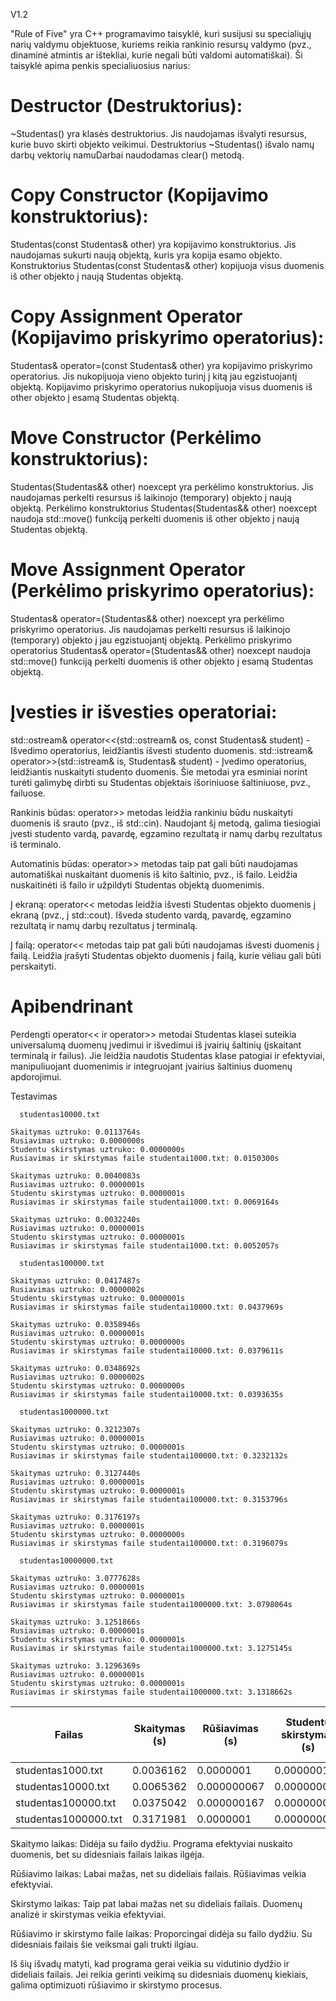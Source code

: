  V1.2

  "Rule of Five" yra C++ programavimo taisyklė, kuri susijusi su specialiųjų narių valdymu objektuose, 
  kuriems reikia rankinio resursų valdymo (pvz., dinaminė atmintis ar ištekliai, kurie negali būti valdomi automatiškai). 
  Ši taisyklė apima penkis specialiuosius narius:

# Destructor (Destruktorius):

  ~Studentas() yra klasės destruktorius. 
  Jis naudojamas išvalyti resursus, kurie buvo skirti objekto veikimui.
  Destruktorius ~Studentas() išvalo namų darbų vektorių namuDarbai naudodamas clear() metodą.
  
# Copy Constructor (Kopijavimo konstruktorius):

  Studentas(const Studentas& other) yra kopijavimo konstruktorius. 
  Jis naudojamas sukurti naują objektą, kuris yra kopija esamo objekto.
  Konstruktorius Studentas(const Studentas& other) kopijuoja visus duomenis iš other objekto į naują Studentas objektą.

# Copy Assignment Operator (Kopijavimo priskyrimo operatorius):

  Studentas& operator=(const Studentas& other) yra kopijavimo priskyrimo operatorius. 
  Jis nukopijuoja vieno objekto turinį į kitą jau egzistuojantį objektą.
  Kopijavimo priskyrimo operatorius nukopijuoja visus duomenis iš other objekto į esamą Studentas objektą.

# Move Constructor (Perkėlimo konstruktorius):

  Studentas(Studentas&& other) noexcept yra perkėlimo konstruktorius. 
  Jis naudojamas perkelti resursus iš laikinojo (temporary) objekto į naują objektą.
  Perkėlimo konstruktorius Studentas(Studentas&& other) noexcept naudoja std::move() funkciją perkelti duomenis iš other objekto į naują Studentas objektą.

# Move Assignment Operator (Perkėlimo priskyrimo operatorius):

  Studentas& operator=(Studentas&& other) noexcept yra perkėlimo priskyrimo operatorius. 
  Jis naudojamas perkelti resursus iš laikinojo (temporary) objekto į jau egzistuojantį objektą.
  Perkėlimo priskyrimo operatorius Studentas& operator=(Studentas&& other) noexcept naudoja std::move() funkciją perkelti duomenis iš other objekto į esamą Studentas objektą.


# Įvesties ir išvesties operatoriai: 
  std::ostream& operator<<(std::ostream& os, const Studentas& student) - Išvedimo operatorius, leidžiantis išvesti studento duomenis. 
  std::istream& operator>>(std::istream& is, Studentas& student) - Įvedimo operatorius, leidžiantis nuskaityti studento duomenis.
  Šie metodai yra esminiai norint turėti galimybę dirbti su Studentas objektais išoriniuose šaltiniuose, pvz., failuose.

  Rankinis būdas:
  operator>> metodas leidžia rankiniu būdu nuskaityti duomenis iš srauto (pvz., iš std::cin).
  Naudojant šį metodą, galima tiesiogiai įvesti studento vardą, pavardę, egzamino rezultatą ir namų darbų rezultatus iš terminalo.

  Automatinis būdas:
  operator>> metodas taip pat gali būti naudojamas automatiškai nuskaitant duomenis iš kito šaltinio, pvz., iš failo.
  Leidžia nuskaitinėti iš failo ir užpildyti Studentas objektą duomenimis.

  Į ekraną:
  operator<< metodas leidžia išvesti Studentas objekto duomenis į ekraną (pvz., į std::cout).
  Išveda studento vardą, pavardę, egzamino rezultatą ir namų darbų rezultatus į terminalą.

  Į failą:
  operator<< metodas taip pat gali būti naudojamas išvesti duomenis į failą.
  Leidžia įrašyti Studentas objekto duomenis į failą, kurie vėliau gali būti perskaityti.

# Apibendrinant  
Perdengti operator<< ir operator>> metodai Studentas klasei suteikia universalumą duomenų įvedimui ir išvedimui iš įvairių šaltinių (įskaitant terminalą ir failus). Jie leidžia naudotis Studentas klase patogiai ir efektyviai, manipuliuojant duomenimis ir integruojant įvairius šaltinius duomenų apdorojimui.

  Testavimas 
  
      studentas10000.txt
    
    Skaitymas uztruko: 0.0113764s
    Rusiavimas uztruko: 0.0000000s
    Studentu skirstymas uztruko: 0.0000000s
    Rusiavimas ir skirstymas faile studentai1000.txt: 0.0150300s
  
    Skaitymas uztruko: 0.0040083s
    Rusiavimas uztruko: 0.0000001s
    Studentu skirstymas uztruko: 0.0000001s
    Rusiavimas ir skirstymas faile studentai1000.txt: 0.0069164s
  
    Skaitymas uztruko: 0.0032240s
    Rusiavimas uztruko: 0.0000001s
    Studentu skirstymas uztruko: 0.0000001s
    Rusiavimas ir skirstymas faile studentai1000.txt: 0.0052057s
    
      studentas100000.txt
      
    Skaitymas uztruko: 0.0417487s
    Rusiavimas uztruko: 0.0000002s
    Studentu skirstymas uztruko: 0.0000001s
    Rusiavimas ir skirstymas faile studentai10000.txt: 0.0437969s
    
    Skaitymas uztruko: 0.0358946s
    Rusiavimas uztruko: 0.0000001s
    Studentu skirstymas uztruko: 0.0000000s
    Rusiavimas ir skirstymas faile studentai10000.txt: 0.0379611s
    
    Skaitymas uztruko: 0.0348692s
    Rusiavimas uztruko: 0.0000002s
    Studentu skirstymas uztruko: 0.0000000s
    Rusiavimas ir skirstymas faile studentai10000.txt: 0.0393635s
  
      studentas1000000.txt
  
    Skaitymas uztruko: 0.3212307s
    Rusiavimas uztruko: 0.0000001s
    Studentu skirstymas uztruko: 0.0000001s
    Rusiavimas ir skirstymas faile studentai100000.txt: 0.3232132s
    
    Skaitymas uztruko: 0.3127440s
    Rusiavimas uztruko: 0.0000001s
    Studentu skirstymas uztruko: 0.0000001s
    Rusiavimas ir skirstymas faile studentai100000.txt: 0.3153796s
    
    Skaitymas uztruko: 0.3176197s
    Rusiavimas uztruko: 0.0000001s
    Studentu skirstymas uztruko: 0.0000000s
    Rusiavimas ir skirstymas faile studentai100000.txt: 0.3196079s
  
      studentas10000000.txt
  
    Skaitymas uztruko: 3.0777628s
    Rusiavimas uztruko: 0.0000001s
    Studentu skirstymas uztruko: 0.0000001s
    Rusiavimas ir skirstymas faile studentai1000000.txt: 3.0798064s
    
    Skaitymas uztruko: 3.1251866s
    Rusiavimas uztruko: 0.0000001s
    Studentu skirstymas uztruko: 0.0000001s
    Rusiavimas ir skirstymas faile studentai1000000.txt: 3.1275145s
    
    Skaitymas uztruko: 3.1296369s
    Rusiavimas uztruko: 0.0000001s
    Studentu skirstymas uztruko: 0.0000001s
    Rusiavimas ir skirstymas faile studentai1000000.txt: 3.1318662s

| Failas               | Skaitymas (s)            | Rūšiavimas (s)           | Studentų skirstymas (s)       | Rūšiavimas ir skirstymas faile (s) |
|----------------------|--------------------------|--------------------------|-------------------------------|------------------------------------|
| studentas1000.txt    | 0.0036162                | 0.0000001                | 0.0000001                     | 0.00606105                         |
| studentas10000.txt   | 0.0065362                | 0.000000067              | 0.000000067                   | 0.0090507                          |
| studentas100000.txt  | 0.0375042                | 0.000000167              | 0.000000033                   | 0.0403738                          |
| studentas1000000.txt | 0.3171981                | 0.0000001                | 0.000000067                   | 0.3194002                          |

  Skaitymo laikas: 
  Didėja su failo dydžiu. Programa efektyviai nuskaito duomenis, bet su didesniais failais laikas ilgėja.
  
  Rūšiavimo laikas: 
  Labai mažas, net su dideliais failais. Rūšiavimas veikia efektyviai.
  
  Skirstymo laikas: 
  Taip pat labai mažas net su dideliais failais. Duomenų analizė ir skirstymas veikia efektyviai.
  
  Rūšiavimo ir skirstymo faile laikas: 
  Proporcingai didėja su failo dydžiu. Su didesniais failais šie veiksmai gali trukti ilgiau.
  
  Iš šių išvadų matyti, kad programa gerai veikia su vidutinio dydžio ir dideliais failais. 
  Jei reikia gerinti veikimą su didesniais duomenų kiekiais, galima optimizuoti rūšiavimo ir skirstymo procesus.



